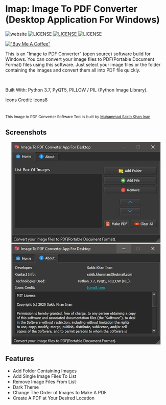 
<div>
  <h1><strong>Imap: Image To PDF Converter (Desktop Application For Windows)</strong></h1>
  <div>
  <!-- Version -->

   <img src="https://img.shields.io/badge/version-1.0-blue" alt="website">
 
  <!-- Build -->
  <img src="https://img.shields.io/badge/build-passed-brightgreen" alt="LICENSE">
  <!-- License -->
  <a href="LICENSE">
    <img src="https://img.shields.io/badge/license-MIT-red" alt="LICENSE">
  </a>
  <!-- Warning -->
  <img src="https://img.shields.io/badge/NOTICE-%20released%20-green" alt="LICENSE">
</div>

  [!["Buy Me A Coffee"](https://www.buymeacoffee.com/assets/img/custom_images/orange_img.png)](https://www.buymeacoffee.com/sakibkhaninan)

  <p>This is an "Image to PDF Converter" (open source) software build for Windows. You can convert your image files to
PDF(Portable Document Format) files using this software. Just select your image files or the folder containing the images and convert them all into PDF file
quickly.</p>
  <br>
  <p>Built With: Python 3.7, PyQT5, PILLOW / PIL (Python Image Library).</p>
<p>Icons Credit: <a href ="https://icons8.com/">Icons8</a></p>
</div>

<br>



<div>
  <sub>This Image to PDF Converter Software Tool is built by
    <a href="https://github.com/skinan/">Muhammad Sakib Khan Inan</a>
  </sub>
</div>
</div>

## Screenshots

<p align="center">
  <img src="screenshots/home.jpg" alt="Home Window"/>
  <img src="screenshots/about.jpg" alt="About Window"/>
</p>

## Features

- Add Folder Containing Images
- Add Single Image Files To List
- Remove Image Files From List
- Dark Theme
- Change The Order of Images to Make A PDF
- Create A PDF at Your Desired Location 
